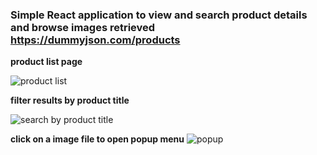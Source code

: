 ### Simple React application to view and search product details and browse images retrieved https://dummyjson.com/products  

**product list page**

![product list](https://user-images.githubusercontent.com/76894494/200185761-ec5fbf7c-0949-413e-bb3b-7d5c710d2551.png)

**filter results by product title**

![search by product title](https://user-images.githubusercontent.com/76894494/200185773-69abfb40-d120-4ffe-b596-a08748d181e7.png)

**click on a image file to open popup menu**
![popup](https://user-images.githubusercontent.com/76894494/200185777-695751a6-1380-421c-a81e-13cba040e520.png)
